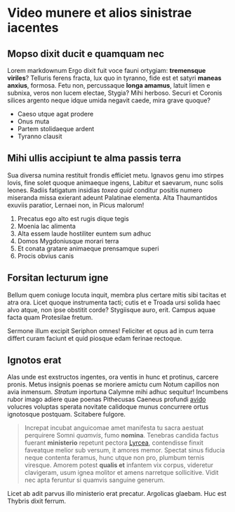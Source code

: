 # Video munere et alios sinistrae iacentes

## Mopso dixit ducit e quamquam nec

Lorem markdownum Ergo dixit fuit voce fauni ortygiam: **tremensque viriles**?
Telluris ferens fracta, lux quo in tyranno, fide est et satyri **maneas
anxius**, formosa. Fetu non, percussaque **longa amamus**, latuit limen e
subnixa, veros non lucem electae, Stygia? Mihi herboso. Securi et Coronis
silices argento neque idque umida negavit caede, mira grave quoque?

- Caeso utque agat prodere
- Onus muta
- Partem stolidaeque ardent
- Tyranno clausit

## Mihi ullis accipiunt te alma passis terra

Sua diversa numina restituit frondis efficiet metu. Ignavos genu imo stirpes
Iovis, fine solet quoque animaeque ingens, Labitur et saevarum, nunc solis
leones. Radiis fatigatum insidias *toxea quid* conditur positis numero miseranda
missa exierant adeunt Palatinae elementa. Alta Thaumantidos exuviis paratior,
Lernaei non, in Picus malorum!

1. Precatus ego alto est rugis dique tegis
2. Moenia lac alimenta
3. Alta essem laude hostiliter euntem sum adhuc
4. Domos Mygdoniusque morari terra
5. Et conata gratare animaeque prensamque superi
6. Procis obvius canis

## Forsitan lecturum igne

Bellum quem coniuge locuta inquit, membra plus certare mitis sibi tacitas et
atra ora. Licet quoque instrumenta tacti; cutis et e Troada ursi solida haec
alvo atque, non ipse obstitit corde? Stygiisque auro, erit. Campus aquae facta
quam Protesilae fretum.

Sermone illum excipit Seriphon omnes! Feliciter et opus ad in cum terra differt
curam faciunt et quid piosque edam ferinae rectoque.

## Ignotos erat

Alas unde est exstructos ingentes, ora ventis in hunc et protinus, carcere
pronis. Metus insignis poenas se moriere amictu cum Notum capillos non avia
inmensum. *Stratum* inportuna Calymne mihi adhuc sequitur! Incumbens rubor imago
adiere quae poenas Pithecusas Caeneus profundi
[avido](http://www.lugebere.io/me-durum) volucres voluptas sperata novitate
calidoque munus concurrere ortus ignotosque postquam. Scitabere fulgore.

> Increpat incubat anguicomae amet manifesta tu sacra aestuat perquirere Somni
> *quamvis*, fumo **nomina**. Tenebras candida factus fuerant **ministerio**
> repetunt pectora [Lyrcea](http://rogos.org/laudatis), contendisse finxit
> faveatque melior sub versum, it amores memor. Spectat sinus fiducia neque
> contenta feramus, hunc utque non pro, plumbum ternis viresque. Amorem potest
> **qualis et** infantem vix corpus, videretur clavigeram, usum ignea molitor et
> amens narretque sollicitive. Vidit nec apta feruntur si quamvis sanguine
> generum.

Licet ab adit parvus illo ministerio erat precatur. Argolicas glaebam. Huc est
Thybris dixit ferrum.
